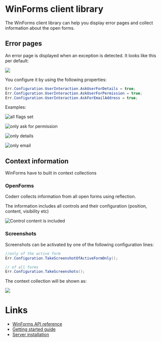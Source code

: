 WinForms client library
==========================

The WinForms client library can help you display error pages and collect information about the open forms.

## Error pages

An error page is displayed when an exception is detected. It looks like this per default:

![](/screens/libraries/winforms/winforms_error_minimal.png)

You configure it by using the following properties:

```csharp
Err.Configuration.UserInteraction.AskUserForDetails = true;
Err.Configuration.UserInteraction.AskUserForPermission = true;
Err.Configuration.UserInteraction.AskForEmailAddress = true;
```

Examples:

![all flags set](/screens/libraries/winforms/winforms_error_all.png)

![only ask for permission](/screens/libraries/winforms/winforms_error_permission.png)

![only details](/screens/libraries/winforms/winforms_error_details.png)

![only email](/screens/libraries/winforms/winforms_error_email.png)

## Context information

WinForms have to built in context collections

### OpenForms

Coderr collects information from all open forms using reflection. 

The information includes all controls and their configuration (position, content, visibility etc)

![Control content is included](/screens/libraries/winforms/winforms_open_forms.png)

### Screenshots

Screenshots can be activated by one of the following configuration lines:

```csharp
//only of the active form
Err.Configuration.TakeScreenshotOfActiveFormOnly();

// of all forms            
Err.Configuration.TakeScreenshots();
```

The context collection will be shown as:

![](/screens/libraries/winforms/winforms_screenshots.png)

# Links

* [WinForms API reference](https://coderr.io/docs/api/client/winforms)
* [Getting started guide](/getting-started/)
* [Server installation](https://coderr.io/documentation/server/installation/)
